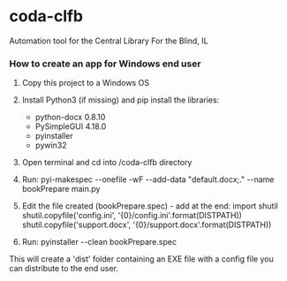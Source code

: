 # coda-clfb
Automation tool for the Central Library For the Blind, IL

### How to create an app for Windows end user

1. Copy this project to a Windows OS

2. Install Python3 (if missing) and pip install the libraries:
    - python-docx	0.8.10
    - PySimpleGUI	4.18.0
    - pyinstaller
    - pywin32
    
3. Open terminal and cd into /coda-clfb directory

4. Run:
pyi-makespec --onefile  -wF --add-data "default.docx;." --name bookPrepare main.py

5. Edit the file created (bookPrepare.spec) - add at the end:
import shutil
shutil.copyfile('config.ini', '{0}/config.ini'.format(DISTPATH))
shutil.copyfile('support.docx', '{0}/support.docx'.format(DISTPATH))

6. Run:
pyinstaller --clean bookPrepare.spec


This will create a 'dist' folder containing an EXE file with a config file you can distribute to the end user.